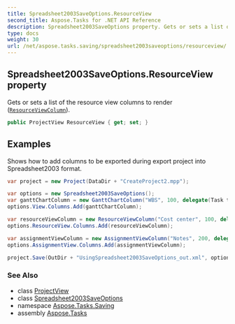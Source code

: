 ```yaml
---
title: Spreadsheet2003SaveOptions.ResourceView
second_title: Aspose.Tasks for .NET API Reference
description: Spreadsheet2003SaveOptions property. Gets or sets a list of the resource view columns to render ResourceViewColumn
type: docs
weight: 30
url: /net/aspose.tasks.saving/spreadsheet2003saveoptions/resourceview/
---
```

## Spreadsheet2003SaveOptions.ResourceView property

Gets or sets a list of the resource view columns to render ([`ResourceViewColumn`](../../../aspose.tasks.visualization/resourceviewcolumn/)).

```csharp
public ProjectView ResourceView { get; set; }
```

## Examples

Shows how to add columns to be exported during export project into Spreadsheet2003 format.

```csharp
var project = new Project(DataDir + "CreateProject2.mpp");

var options = new Spreadsheet2003SaveOptions();
var ganttChartColumn = new GanttChartColumn("WBS", 100, delegate(Task task) { return task.Get(Tsk.WBS); });
options.View.Columns.Add(ganttChartColumn);

var resourceViewColumn = new ResourceViewColumn("Cost center", 100, delegate(Resource resource) { return resource.Get(Rsc.CostCenter); });
options.ResourceView.Columns.Add(resourceViewColumn);

var assignmentViewColumn = new AssignmentViewColumn("Notes", 200, delegate(ResourceAssignment assignment) { return assignment.Get(Asn.NotesText); });
options.AssignmentView.Columns.Add(assignmentViewColumn);

project.Save(OutDir + "UsingSpreadsheet2003SaveOptions_out.xml", options);
```

### See Also

* class [ProjectView](../../../aspose.tasks.visualization/projectview/)
* class [Spreadsheet2003SaveOptions](../)
* namespace [Aspose.Tasks.Saving](../../spreadsheet2003saveoptions/)
* assembly [Aspose.Tasks](../../../)


